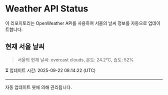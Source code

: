 
# Weather API Status

이 리포지토리는 OpenWeather API를 사용하여 서울의 날씨 정보를 자동으로 업데이트합니다.

## 현재 서울 날씨
> 서울의 현재 날씨: overcast clouds, 온도: 24.2°C, 습도: 52%

⏳ 업데이트 시간: 2025-09-22 08:14:22 (UTC)

---
자동 업데이트 봇에 의해 관리됩니다.
